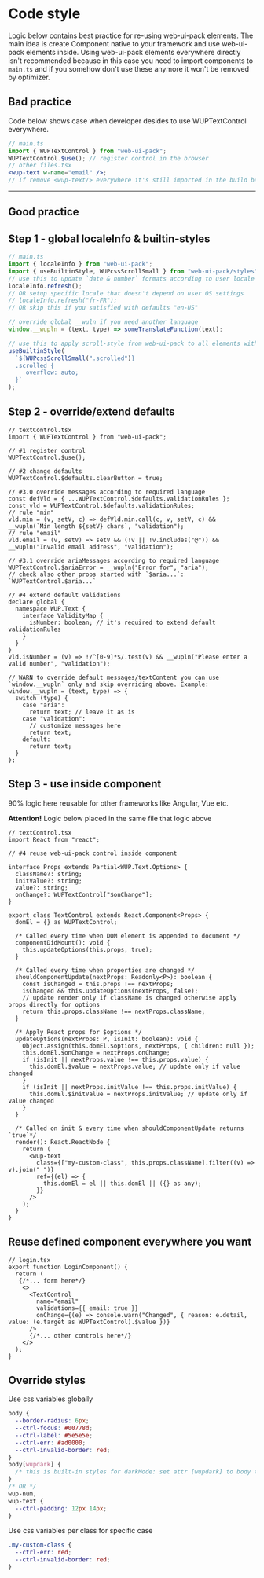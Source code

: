 # Code style

Logic below contains best practice for re-using web-ui-pack elements. The main idea is create Component native to your framework and use web-ui-pack elements inside. Using web-ui-pack elements everywhere directly isn't recommended because in this case you need to import components to `main.ts` and if you somehow don't use these anymore it won't be removed by optimizer.

## Bad practice

Code below shows case when developer desides to use WUPTextControl everywhere.

```jsx
// main.ts
import { WUPTextControl } from "web-ui-pack";
WUPTextControl.$use(); // register control in the browser
// other files.tsx
<wup-text w-name="email" />;
// If remove <wup-text/> everywhere it's still imported in the build because included in `main.ts`
```

---

## Good practice

## Step 1 - global localeInfo & builtin-styles

```js
// main.ts
import { localeInfo } from "web-ui-pack";
import { useBuiltinStyle, WUPcssScrollSmall } from "web-ui-pack/styles";
// use this to update `date & number` formats according to user locale
localeInfo.refresh();
// OR setup specific locale that doesn't depend on user OS settings
// localeInfo.refresh("fr-FR");
// OR skip this if you satisfied with defaults "en-US"

// override global __wuln if you need another language
window.__wupln = (text, type) => someTranslateFunction(text);

// use this to apply scroll-style from web-ui-pack to all elements with class=".scrolled"
useBuiltinStyle(
  `${WUPcssScrollSmall(".scrolled")}
  .scrolled {
     overflow: auto;
  }`
);
```

## Step 2 - override/extend defaults

```tsx
// textControl.tsx
import { WUPTextControl } from "web-ui-pack";

// #1 register control
WUPTextControl.$use();

// #2 change defaults
WUPTextControl.$defaults.clearButton = true;

// #3.0 override messages according to required language
const defVld = { ...WUPTextControl.$defaults.validationRules };
const vld = WUPTextControl.$defaults.validationRules;
// rule "min"
vld.min = (v, setV, c) => defVld.min.call(c, v, setV, c) && __wupln(`Min length ${setV} chars`, "validation");
// rule "email"
vld.email = (v, setV) => setV && (!v || !v.includes("@")) && __wupln("Invalid email address", "validation");

// #3.1 override ariaMessages according to required language
WUPTextControl.$ariaError = __wupln("Error for", "aria");
// check also other props started with `$aria...`: `WUPTextControl.$aria...`

// #4 extend default validations
declare global {
  namespace WUP.Text {
    interface ValidityMap {
      isNumber: boolean; // it's required to extend default validationRules
    }
  }
}
vld.isNumber = (v) => !/^[0-9]*$/.test(v) && __wupln("Please enter a valid number", "validation");

// WARN to override default messages/textContent you can use `window.__wupln` only and skip overriding above. Example:
window.__wupln = (text, type) => {
  switch (type) {
    case "aria":
      return text; // leave it as is
    case "validation":
      // customize messages here
      return text;
    default:
      return text;
  }
};
```

## Step 3 - use inside component

90% logic here reusable for other frameworks like Angular, Vue etc.

**Attention!** Logic below placed in the same file that logic above

```tsx
// textControl.tsx
import React from "react";

// #4 reuse web-ui-pack control inside component

interface Props extends Partial<WUP.Text.Options> {
  className?: string;
  initValue?: string;
  value?: string;
  onChange?: WUPTextControl["$onChange"];
}

export class TextControl extends React.Component<Props> {
  domEl = {} as WUPTextControl;

  /* Called every time when DOM element is appended to document */
  componentDidMount(): void {
    this.updateOptions(this.props, true);
  }

  /* Called every time when properties are changed */
  shouldComponentUpdate(nextProps: Readonly<P>): boolean {
    const isChanged = this.props !== nextProps;
    isChanged && this.updateOptions(nextProps, false);
    // update render only if className is changed otherwise apply props directly for options
    return this.props.className !== nextProps.className;
  }

  /* Apply React props for $options */
  updateOptions(nextProps: P, isInit: boolean): void {
    Object.assign(this.domEl.$options, nextProps, { children: null });
    this.domEl.$onChange = nextProps.onChange;
    if (isInit || nextProps.value !== this.props.value) {
      this.domEl.$value = nextProps.value; // update only if value changed
    }
    if (isInit || nextProps.initValue !== this.props.initValue) {
      this.domEl.$initValue = nextProps.initValue; // update only if value changed
    }
  }

  /* Called on init & every time when shouldComponentUpdate returns `true`*/
  render(): React.ReactNode {
    return (
      <wup-text
        class={["my-custom-class", this.props.className].filter((v) => v).join(" ")}
        ref={(el) => {
          this.domEl = el || this.domEl || ({} as any);
        }}
      />
    );
  }
}
```

## Reuse defined component everywhere you want

```tsx
// login.tsx
export function LoginComponent() {
  return (
   {/*... form here*/}
    <>
      <TextControl
        name="email"
        validations={{ email: true }}
        onChange={(e) => console.warn("Changed", { reason: e.detail, value: (e.target as WUPTextControl).$value })}
      />
      {/*... other controls here*/}
    </>
  );
}
```

## Override styles

Use css variables globally

```css
body {
  --border-radius: 6px;
  --ctrl-focus: #00778d;
  --ctrl-label: #5e5e5e;
  --ctrl-err: #ad0000;
  --ctrl-invalid-border: red;
}
body[wupdark] {
  /* this is built-in styles for darkMode: set attr [wupdark] to body to use it; Don't forget to define general background & text colors */
}
/* OR */
wup-num,
wup-text {
  --ctrl-padding: 12px 14px;
}
```

Use css variables per class for specific case

```css
.my-custom-class {
  --ctrl-err: red;
  --ctrl-invalid-border: red;
}
```
